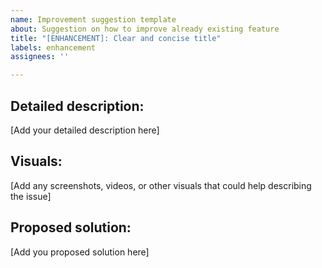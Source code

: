 ```yaml
---
name: Improvement suggestion template
about: Suggestion on how to improve already existing feature
title: "[ENHANCEMENT]: Clear and concise title"
labels: enhancement
assignees: ''

---
```


## Detailed description:
[Add your detailed description here]

## Visuals:
[Add any screenshots, videos, or other visuals that could help describing the issue]

## Proposed solution:
[Add you proposed solution here]
